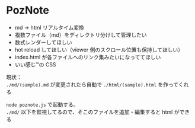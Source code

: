 # PozNote

- md -> html リアルタイム変換
- 複数ファイル（md）をディレクトリ分けして管理したい
- 数式レンダーしてほしい
- hot reload してほしい（viewer 側のスクロール位置も保持してほしい）
- index.html が各ファイルへのリンク集みたいになっててほしい
- いい感じ™の CSS 

現状：  
`./md/(sample).md` が変更されたら自動で `./html/(sample).html` を作ってくれる

`node poznote.js` で起動する。  
`./md/` 以下を監視してるので、そこのファイルを追加・編集すると html ができる
